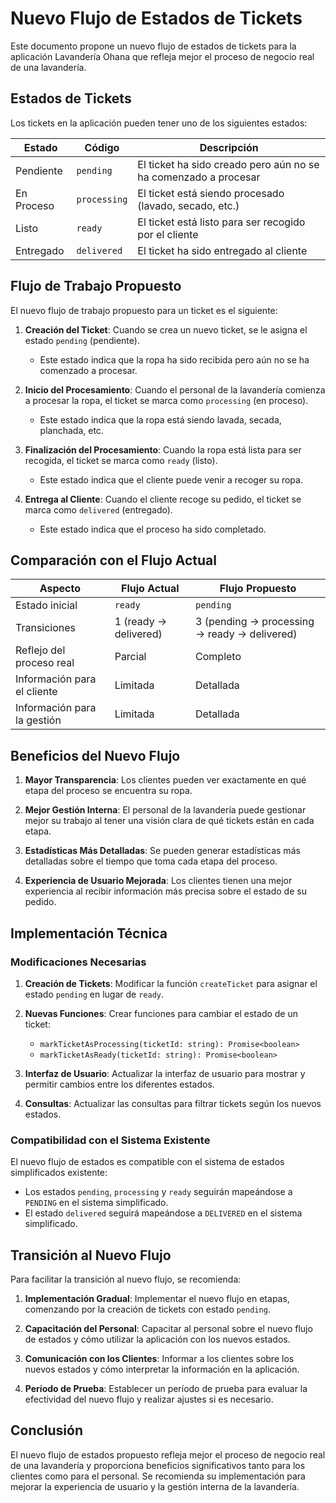 # Nuevo Flujo de Estados de Tickets

Este documento propone un nuevo flujo de estados de tickets para la aplicación Lavandería Ohana que refleja mejor el proceso de negocio real de una lavandería.

## Estados de Tickets

Los tickets en la aplicación pueden tener uno de los siguientes estados:

| Estado | Código | Descripción |
|--------|--------|-------------|
| Pendiente | `pending` | El ticket ha sido creado pero aún no se ha comenzado a procesar |
| En Proceso | `processing` | El ticket está siendo procesado (lavado, secado, etc.) |
| Listo | `ready` | El ticket está listo para ser recogido por el cliente |
| Entregado | `delivered` | El ticket ha sido entregado al cliente |

## Flujo de Trabajo Propuesto

El nuevo flujo de trabajo propuesto para un ticket es el siguiente:

1. **Creación del Ticket**: Cuando se crea un nuevo ticket, se le asigna el estado `pending` (pendiente).
   - Este estado indica que la ropa ha sido recibida pero aún no se ha comenzado a procesar.

2. **Inicio del Procesamiento**: Cuando el personal de la lavandería comienza a procesar la ropa, el ticket se marca como `processing` (en proceso).
   - Este estado indica que la ropa está siendo lavada, secada, planchada, etc.

3. **Finalización del Procesamiento**: Cuando la ropa está lista para ser recogida, el ticket se marca como `ready` (listo).
   - Este estado indica que el cliente puede venir a recoger su ropa.

4. **Entrega al Cliente**: Cuando el cliente recoge su pedido, el ticket se marca como `delivered` (entregado).
   - Este estado indica que el proceso ha sido completado.

## Comparación con el Flujo Actual

| Aspecto | Flujo Actual | Flujo Propuesto |
|---------|--------------|-----------------|
| Estado inicial | `ready` | `pending` |
| Transiciones | 1 (ready → delivered) | 3 (pending → processing → ready → delivered) |
| Reflejo del proceso real | Parcial | Completo |
| Información para el cliente | Limitada | Detallada |
| Información para la gestión | Limitada | Detallada |

## Beneficios del Nuevo Flujo

1. **Mayor Transparencia**: Los clientes pueden ver exactamente en qué etapa del proceso se encuentra su ropa.

2. **Mejor Gestión Interna**: El personal de la lavandería puede gestionar mejor su trabajo al tener una visión clara de qué tickets están en cada etapa.

3. **Estadísticas Más Detalladas**: Se pueden generar estadísticas más detalladas sobre el tiempo que toma cada etapa del proceso.

4. **Experiencia de Usuario Mejorada**: Los clientes tienen una mejor experiencia al recibir información más precisa sobre el estado de su pedido.

## Implementación Técnica

### Modificaciones Necesarias

1. **Creación de Tickets**: Modificar la función `createTicket` para asignar el estado `pending` en lugar de `ready`.

2. **Nuevas Funciones**: Crear funciones para cambiar el estado de un ticket:
   - `markTicketAsProcessing(ticketId: string): Promise<boolean>`
   - `markTicketAsReady(ticketId: string): Promise<boolean>`

3. **Interfaz de Usuario**: Actualizar la interfaz de usuario para mostrar y permitir cambios entre los diferentes estados.

4. **Consultas**: Actualizar las consultas para filtrar tickets según los nuevos estados.

### Compatibilidad con el Sistema Existente

El nuevo flujo de estados es compatible con el sistema de estados simplificados existente:

- Los estados `pending`, `processing` y `ready` seguirán mapeándose a `PENDING` en el sistema simplificado.
- El estado `delivered` seguirá mapeándose a `DELIVERED` en el sistema simplificado.

## Transición al Nuevo Flujo

Para facilitar la transición al nuevo flujo, se recomienda:

1. **Implementación Gradual**: Implementar el nuevo flujo en etapas, comenzando por la creación de tickets con estado `pending`.

2. **Capacitación del Personal**: Capacitar al personal sobre el nuevo flujo de estados y cómo utilizar la aplicación con los nuevos estados.

3. **Comunicación con los Clientes**: Informar a los clientes sobre los nuevos estados y cómo interpretar la información en la aplicación.

4. **Período de Prueba**: Establecer un período de prueba para evaluar la efectividad del nuevo flujo y realizar ajustes si es necesario.

## Conclusión

El nuevo flujo de estados propuesto refleja mejor el proceso de negocio real de una lavandería y proporciona beneficios significativos tanto para los clientes como para el personal. Se recomienda su implementación para mejorar la experiencia de usuario y la gestión interna de la lavandería.
